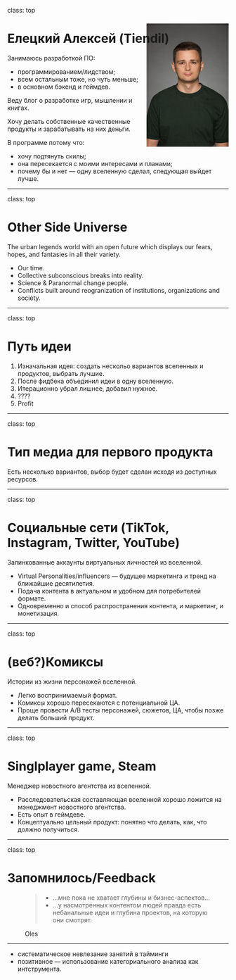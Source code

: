 class: top

# Елецкий Алексей (Tiendil)

<img src="./avatara.jpg" style="height: 20em; float: right; margin-top: -5em;"/>

Занимаюсь разработкой ПО:

- программированием/лидством;
- всем остальным тоже, но чуть меньше;
- в основном бэкенд и геймдев.

Веду блог о разработке игр, мышлении и книгах.

Хочу делать собственные качественные продукты и зарабатывать на них деньги.

В программе потому что:

- хочу подтянуть скилы;
- она пересекается с моими интересами и планами;
- почему бы и нет — одну вселенную сделал, следующая выйдет лучше.

<!-- Написать 3 предложения о себе. "Занимаюсь/увлекаюсь [тем-то], когда вырасту хочу делать [то-то], в программе потому что [вот так вот]".   -->

---
class: top

# Other Side Universe

The urban legends world with an open future which displays our fears, hopes, and fantasies in all their variety.

- Our time.
- Collective subconscious breaks into reality.
- Science & Paranormal change people.
- Conflicts built around reogranization of institutions, organizations and society.

<!-- Слайд 2: Написать одно-два предложения про то самое за что мы бились на прошлой неделе "что за парк я строю и какой в нем главный аттракцион". "Я строю Sci-Fi вселенную в недалеком будущем, в которую из пространственно-временной аномалии постоянно валится всякая дичь".-->

---
class: top

# Путь идеи

1. Изначальная идея: создать нескольо вариантов вселенных и продуктов, выбрать лучшие.
2. После фидбека объединил идеи в одну вселенную.
3. Итерационно убрал лишнее, добавил нужное.
4. ????
5. Profit

<!-- Слайд 3: Написать несколько предложений о том как изменилась ваша идея или отношение к ней/взгляд на нее (или как идеи не было вообще) с начала программы до сегодняшнего дня. Если вы нихера не поняли, ничего не изменилось, или стало только хуже - это тоже результат. Не надо выдумывать успехи, мы не на заседании правительства. -->

---
class: top

# Тип медиа для первого продукта

Есть несколько вариантов, выбор будет сделан исходя из доступных ресурсов.

<!-- Слайд 4: Написать одно-два предложения о том в каком типе медиа хотите реализовывать эту вселенную (игра, кино, комикс и так далее) и почему. Возможно, есть какие-то аспекты вселенной, которые прямо просятся на реализацию в каком-то типе медиа (типа важная идея вашей вселенной выглядит как готовая игровая механика). -->

---
class: top

# Социальные сети (TikTok, Instagram, Twitter, YouTube)

Залинкованные аккаунты виртуальных личностей из вселенной.

- Virtual Personalities/influencers — будущее маркетинга и тренд на ближайшие десятилетия.
- Подача контента в актуальном и удобном для потребителей формате.
- Одновременно и способ распространения контента, и маркетинг, и монетизация.

---
class: top

# (веб?)Комиксы

Истории из жизни персонажей вселенной.

- Легко воспринимаемый формат.
- Комиксы хорошо пересекаются с потенциальной ЦА.
- Проще провести А/B тесты персонажей, сюжетов, ЦА, чтобы позже делать больший продукт.

---
class: top

# Singlplayer game, Steam

Менеджер новостного агентства из вселенной.

- Расследовательская составляющая вселенной хорошо ложится на мэнеджмент новостного агентства.
- Есть опыт в геймдеве.
- Концептуально цельный продукт: понятно что делать, как, что должно получиться.

---
class: top

# Запомнилось/Feedback

<figure>
  <blockquote>
    <ul>
<li>…мне пока не хватает глубины и бизнес-аспектов…</li>
<li>…у насмотренных контентом людей правда есть небанальные идеи и глубина проектов, на которую они смотрят.</li>
</ul>
</blockquote>
<figcaption>Oles</figcaption>
</figure>

<hr/>

<ul>
<li>систематическое невлезание занятий в тайминги</li>
<li>позитивное — использование категориального анализа как интструмента.</li>
</ul>

<!-- Слайд 5: -->
<!--   5.1. Спрашиваете любого из участников "расскажи мне пжлст любое, что вообще запомнилось (хорошее, плохое, смешное, неожиданное) за прошедшее время на программе. От стикера в чате, до гениальной идеи в вашем же проекте или в обсуждении, или какой-то новой информации про вас самих, про других участников, про программу, про меня (ИЛИ ПОЛЯКОВА). Помещаете ответ на слайд. -->
<!--   5.2. Спрашиваете то же самое у себя. Помещаете ответ на слайд. -->

<!-- Презенташку лучше всего сделать в Google Slides и прилепить ссылку на нее в своей строке в той табличке, которую вы собрали в прошлую субботу -->
